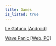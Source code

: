 ```yaml
---
title: Games
is_listed: true
---
```


<a href="/le-gatuno">Le Gatuno [Android]</a>

<a href="/wave-panic">Wave Panic [Web, PC]</a>
